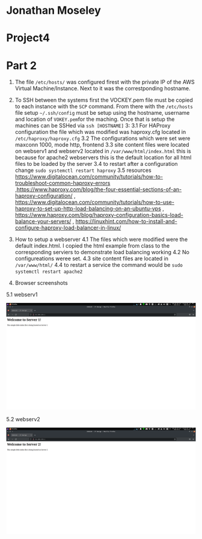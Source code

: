 # Jonathan Moseley
# Project4


# Part 2

1. The file ```/etc/hosts/``` was configured firest with the private IP of the AWS Virtual Machine/Instance. Next to it was the correstponding hostname. 
2. To SSH between the systems first the VOCKEY.pem file must be copied to each instance with the ```SCP``` command. From there with the ```/etc/hosts``` file setup ```~/.ssh/config``` must be setup using the hostname, username and location of ```VOKEY.pem```for the maching. Once that is setup the machines can be SSHed via ```ssh [HOSTNAME]```
3:
3.1 For HAProxy configuration the file which was modified was haproxy.cfg located in ```/etc/haproxy/haproxy.cfg```
3.2 The configurations which were set were maxconn 1000, mode http, frontend 
3.3 site content files were located on webserv1 and webserv2 located in ```/var/www/html/index.html``` this is because for apache2 webservers this is the default location for all html files to be loaded by the server
3.4 to restart after a configuration change ```sudo systemctl restart haproxy```
3.5 resources https://www.digitalocean.com/community/tutorials/how-to-troubleshoot-common-haproxy-errors ,https://www.haproxy.com/blog/the-four-essential-sections-of-an-haproxy-configuration/ , https://www.digitalocean.com/community/tutorials/how-to-use-haproxy-to-set-up-http-load-balancing-on-an-ubuntu-vps , https://www.haproxy.com/blog/haproxy-configuration-basics-load-balance-your-servers/ , https://linuxhint.com/how-to-install-and-configure-haproxy-load-balancer-in-linux/


4. How to setup a webserver
4.1 The files which were modified were the default index.html. I copied the html example from class to the corresponding serviers to demonstrate load balancing working
4.2 No configureations weree set. 
4.3 site content files are located in ```/var/www/html/```
4.4 to restart a service the command would be ```sudo systemctl restart apache2```

5. Browser screenshots

5.1 webserv1

![Webserv1](https://github.com/WSU-kduncan/ceg3120-Jmoseley512/blob/main/Project4/Images/webserv-1.png)

5.2 webserv2

![Webserv2](https://github.com/WSU-kduncan/ceg3120-Jmoseley512/blob/main/Project4/Images/webserv-2.png)
